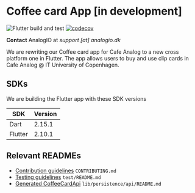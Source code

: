 # Coffee card App [in development]

![Flutter build and test](https://github.com/AnalogIO/coffeecard_app/workflows/Flutter%20build%20and%20test/badge.svg) [![codecov](https://codecov.io/gh/AnalogIO/coffeecard_app/branch/master/graph/badge.svg)](https://codecov.io/gh/AnalogIO/coffeecard_app)

**Contact** AnalogIO at *support [at] analogio.dk*

We are rewriting our Coffee card app for Cafe Analog to a new cross platform one in Flutter. The app
allows users to buy and use clip cards in Cafe Analog @ IT University of Copenhagen.

## SDKs

We are building the Flutter app with these SDK versions

| SDK       | Version   |
| --------- | --------- |
| Dart      | 2.15.1    |
| Flutter   | 2.10.1    |

## Relevant READMEs

- [Contribution guidelines](CONTRIBUTING.md) `CONTRIBUTING.md`
- [Testing guidelines](test/README.md) `test/README.md`
- [Generated CoffeeCardApi](lib/data/api/README.md) `lib/persistence/api/README.md`
